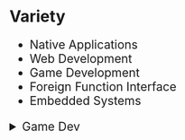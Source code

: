 # Variety

<div style="font-size: 1.5em;">

* Native Applications
* Web Development
* Game Development
* Foreign Function Interface
* Embedded Systems

<details><summary>Game Dev</summary>

<iframe width="560" height="315" src="https://www.youtube-nocookie.com/embed/z2KG_prMJ1c?si=tkdKINSiJSohbJkB&amp;start=15" title="YouTube video player" frameborder="0" allow="accelerometer; autoplay; clipboard-write; encrypted-media; gyroscope; picture-in-picture; web-share" referrerpolicy="strict-origin-when-cross-origin" allowfullscreen></iframe>

</details>

</div>
